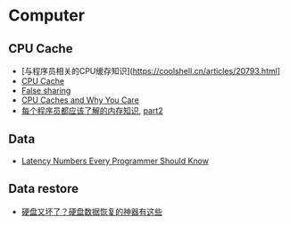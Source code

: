 # Computer

## CPU Cache

- [与程序员相关的CPU缓存知识](https://coolshell.cn/articles/20793.html]
- [CPU Cache](https://en.wikipedia.org/wiki/CPU_cache)
- [False sharing](https://en.wikipedia.org/wiki/False_sharing)
- [CPU Caches and Why You Care](http://www.aristeia.com/TalkNotes/ACCU2011_CPUCaches.pdf)
- [每个程序员都应该了解的内存知识](https://lrita.github.io/2018/06/10/programmer-should-know-about-memory-0/),
  [part2](https://lrita.github.io/2018/06/30/programmer-should-know-about-memory-1/)

## Data

- [Latency Numbers Every Programmer Should Know](https://gist.github.com/jboner/2841832)



## Data restore

- [硬盘又坏了？硬盘数据恢复的神器有这些](http://blog.jobbole.com/113133/)
